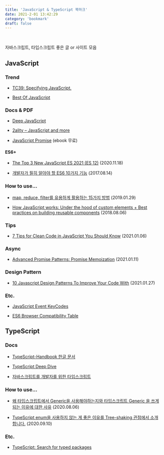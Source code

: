 ```yaml
---
title: 'JavaScript & TypeScript 북마크'
date: 2021-2-01 13:42:29
category: 'bookmark'
draft: false
---
```


<!-- <div style="font-size: 12px; font-style: italic; text-align: right;">
마지막 업데이트: 2021.01.20
</div> -->

<!-- - <a href="" target="_blank"></a> -->

<br />

자바스크립트, 타입스크립트 좋은 글 or 사이트 모음

## JavaScript

### Trend

- <a href="https://tc39.es/" target="_blank">TC39: Specifying JavaScript.</a>

- <a href="https://bestofjs.org/" target="_blank">Best Of JavaScript</a>

### Docs & PDF

- <a href="https://exploringjs.com/deep-js/toc.html" target="_blank">Deep JavaScript</a>

- <a href="https://2ality.com/" target="_blank">2ality – JavaScript and more</a>

- <a href="https://www.hanbit.co.kr/store/books/look.php?p_code=E5027975256" target="_blank">JavaScript Promise</a> (ebook 무료)

<!-- <hr /> -->

#### ES6+

- <a href="https://medium.com/better-programming/the-top-3-new-javascript-es-2021-es-12-features-im-excited-about-a3ac129efbb2" target="_blank">The Top 3 New JavaScript ES 2021 (ES 12)</a> (2020.11.18)

- <a href="https://blog.asamaru.net/2017/08/14/top-10-es6-features/" target="_blank">개발자가 필히 알아야 할 ES6 10가지 기능</a> (2017.08.14)

### How to use...

- <a href="https://medium.com/@Dongmin_Jang/javascript-15%EA%B0%80%EC%A7%80-%EC%9C%A0%EC%9A%A9%ED%95%9C-map-reduce-filter-bfbc74f0debd" target="_blank">map, reduce, filter를 유용하게 활용하는 15가지 방법</a> (2019.01.29)

- <a href="https://blog.sessionstack.com/how-javascript-works-under-the-hood-of-custom-elements-best-practices-on-building-reusable-e118e888de0c" target="_blank">How JavaScript works: Under the hood of custom elements + Best practices on building reusable components</a> (2018.08.06)

### Tips

- <a href="https://dev.to/kais_blog/7-tips-for-clean-code-in-javascript-you-should-know-2533" target="_blank">7 Tips for Clean Code in JavaScript You Should Know</a> (2021.01.06)

### Async

- <a href="https://www.jonmellman.com/posts/promise-memoization" target="_blank">Advanced Promise Patterns: Promise Memoization</a> (2021.01.11)

### Design Pattern

- [10 Javascript Design Patterns To Improve Your Code With](https://beforesemicolon.medium.com/10-javascript-design-patterns-to-improve-your-code-with-44c6f6c2ea94) (2021.01.27)

### Etc.

- <a href="https://keycode.info/" target="_blank">JavaScript Event KeyCodes</a>

- <a href="https://kangax.github.io/compat-table/es6/" target="_blank">ES6 Browser Compatibility Table</a>

## TypeScript

### Docs

- <a href="https://typescript-kr.github.io/" target="_blank">TypeScript-Handbook 한글 문서</a>

- <a href="https://basarat.gitbook.io/typescript/" target="_blank">TypeScript Deep Dive</a>

- <a href="https://ahnheejong.gitbook.io/ts-for-jsdev/" target="_blank">자바스크립트를 개발자를 위한 타입스크립트</a>

### How to use...

- <a href="https://gist.github.com/hmmhmmhm/8c22c011c13dcc8b3001cc385558f586" target="_blank">왜 타입스크립트에서 Generic을 사용해야하는지와 타입스크립트 Generic 을 쓰게 되는 이유에 대한 사유</a> (2020.08.06)

- <a href="https://engineering.linecorp.com/ko/blog/typescript-enum-tree-shaking/" target="_blank">TypeScript enum을 사용하지 않는 게 좋은 이유를 Tree-shaking 관점에서 소개합니다.</a> (2020.09.10)

### Etc.

- <a href="https://www.typescriptlang.org/dt/search?search=" target="_blank">TypeScript: Search for typed packages</a>

